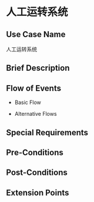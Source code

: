 人工运转系统
===========

## Use Case Name

人工运转系统

## Brief Description



## Flow of Events

- Basic Flow



- Alternative Flows



## Special Requirements



## Pre-Conditions



## Post-Conditions



## Extension Points


